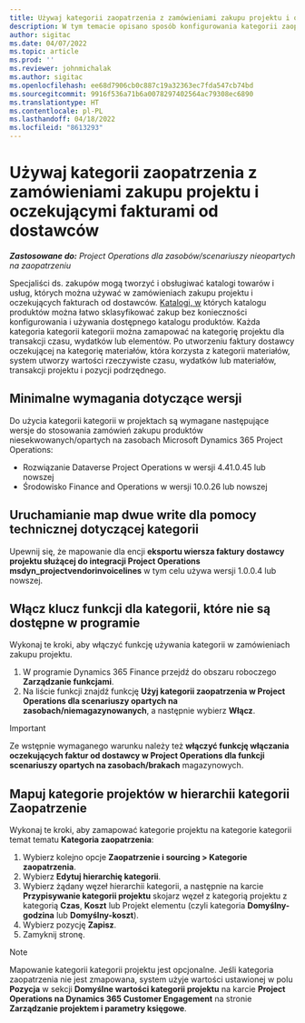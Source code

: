 ```yaml
---
title: Używaj kategorii zaopatrzenia z zamówieniami zakupu projektu i oczekującymi fakturami od dostawców
description: W tym temacie opisano sposób konfigurowania kategorii zaopatrzenia, których można używać z zamówieniami zakupu projektu i oczekującymi fakturami od dostawców.
author: sigitac
ms.date: 04/07/2022
ms.topic: article
ms.prod: ''
ms.reviewer: johnmichalak
ms.author: sigitac
ms.openlocfilehash: ee68d7906cb0c887c19a32363ec7fda547cb74bd
ms.sourcegitcommit: 9916f536a71b6a0078297402564ac79308ec6890
ms.translationtype: HT
ms.contentlocale: pl-PL
ms.lasthandoff: 04/18/2022
ms.locfileid: "8613293"
---
```

# <a name="use-procurement-categories-with-project-purchase-orders-and-pending-vendor-invoices"></a>Używaj kategorii zaopatrzenia z zamówieniami zakupu projektu i oczekującymi fakturami od dostawców

_**Zastosowane do:** Project Operations dla zasobów/scenariuszy nieopartych na zaopatrzeniu_

Specjaliści ds. zakupów mogą tworzyć i obsługiwać katalogi towarów i usług, których można używać w zamówieniach zakupu projektu i oczekujących fakturach od dostawców. [Katalogi, w](/dynamics365/supply-chain/procurement/procurement-catalogs) których katalogu produktów można łatwo sklasyfikować zakup bez konieczności konfigurowania i używania dostępnego katalogu produktów. Każda kategoria kategorii kategorii można zamapować na kategorię projektu dla transakcji czasu, wydatków lub elementów. Po utworzeniu faktury dostawcy oczekującej na kategorię materiałów, która korzysta z kategorii materiałów, system utworzy wartości rzeczywiste czasu, wydatków lub materiałów, transakcji projektu i pozycji podrzędnego.

## <a name="minimum-version-requirements"></a>Minimalne wymagania dotyczące wersji

Do użycia kategorii kategorii w projektach są wymagane następujące wersje do stosowania zamówień zakupu produktów niesekwowanych/opartych na zasobach Microsoft Dynamics 365 Project Operations:

- Rozwiązanie Dataverse Project Operations w wersji 4.41.0.45 lub nowszej
- Środowisko Finance and Operations w wersji 10.0.26 lub nowszej

## <a name="run-dual-write-maps-for-procurement-category-support"></a>Uruchamianie map dwue write dla pomocy technicznej dotyczącej kategorii

Upewnij się, że mapowanie dla encji **eksportu wiersza faktury dostawcy projektu służącej do integracji Project Operations msdyn\_projectvendorinvoicelines** w tym celu używa wersji 1.0.0.4 lub nowszej.

## <a name="enable-the-feature-key-for-procurement-categories"></a>Włącz klucz funkcji dla kategorii, które nie są dostępne w programie

Wykonaj te kroki, aby włączyć funkcję używania kategorii w zamówieniach zakupu projektu.

1. W programie Dynamics 365 Finance przejdź do obszaru roboczego **Zarządzanie funkcjami**.
1. Na liście funkcji znajdź funkcję **Użyj kategorii zaopatrzenia w Project Operations dla scenariuszy opartych na zasobach/niemagazynowanych**, a następnie wybierz **Włącz**.

> [!IMPORTANT]
> Ze wstępnie wymaganego warunku należy też **włączyć funkcję włączania oczekujących faktur od dostawcy w Project Operations dla funkcji scenariuszy opartych na zasobach/brakach** magazynowych.

## <a name="map-project-categories-in-the-procurement-category-hierarchy"></a>Mapuj kategorie projektów w hierarchii kategorii Zaopatrzenie

Wykonaj te kroki, aby zamapować kategorie projektu na kategorie kategorii temat tematu **Kategoria zaopatrzenia**:

1. Wybierz kolejno opcje **Zaopatrzenie i sourcing \> Kategorie zaopatrzenia**.
1. Wybierz **Edytuj hierarchię kategorii**.
1. Wybierz żądany węzeł hierarchii kategorii, a następnie na karcie **Przypisywanie kategorii projektu** skojarz węzeł z kategorią projektu z kategorią **Czas**, **Koszt** lub Projekt elementu (czyli kategoria **Domyślny-godzina** lub **Domyślny-koszt**).
1. Wybierz pozycję **Zapisz**.
1. Zamyknij stronę.

> [!NOTE]
> Mapowanie kategorii kategorii projektu jest opcjonalne. Jeśli kategoria zaopatrzenia nie jest zmapowana, system użyje wartości ustawionej w polu **Pozycja** w sekcji **Domyślne wartości kategorii projektu** na karcie **Project Operations na Dynamics 365 Customer Engagement** na stronie **Zarządzanie projektem i parametry księgowe**.
